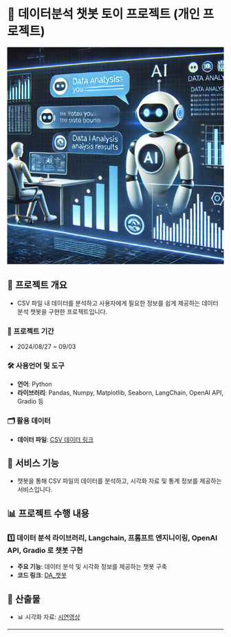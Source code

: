 # 🤖 데이터분석 챗봇 토이 프로젝트 (개인 프로젝트)

![image](DA_챗봇.jpg)

## 🎯 프로젝트 개요
- CSV 파일 내 데이터를 분석하고 사용자에게 필요한 정보를 쉽게 제공하는 데이터 분석 챗봇을 구현한 프로젝트입니다.

### 📅 프로젝트 기간
- 2024/08/27 ~ 09/03

### 🛠️ 사용언어 및 도구
- **언어**: Python
- **라이브러리**: Pandas, Numpy, Matplotlib, Seaborn, LangChain, OpenAI API, Gradio 등

### 🗂️ 활용 데이터
- **데이터 파일**: [CSV 데이터 링크](data)

## 🌟 서비스 기능
- 챗봇을 통해 CSV 파일의 데이터를 분석하고, 시각화 자료 및 통계 정보를 제공하는 서비스입니다.

## 📊 프로젝트 수행 내용

### 1️⃣ 데이터 분석 라이브러리, Langchain, 프롬프트 엔지니이링, OpenAI API, Gradio 로 챗봇 구현
- **주요 기능**: 데이터 분석 및 시각화 정보를 제공하는 챗봇 구축
- **코드 링크**: [DA_챗봇](main.py)

## 📂 산출물 
- 📊 시각화 자료: [시연영상](LLM_데이터분석챗봇.mp4)

---